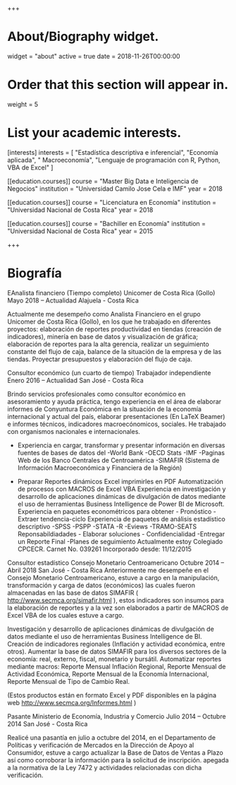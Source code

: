 +++
# About/Biography widget.
widget = "about"
active = true
date = 2018-11-26T00:00:00

# Order that this section will appear in.
weight = 5

# List your academic interests.
[interests]
  interests = [
    "Estadística descriptiva e inferencial",
    "Economía aplicada",
    " Macroeconomía",
	"Lenguaje de programación con R, Python, VBA de Excel"
  ]

[[education.courses]]
  course = "Master Big Data e Inteligencia de Negocios"
  institution = "Universidad Camilo Jose Cela e IMF"
  year = 2018

[[education.courses]]
  course = "Licenciatura en Economía"
  institution = "Universidad Nacional de Costa Rica"
  year = 2018

[[education.courses]]
  course = "Bachiller en Economía"
  institution = "Universidad Nacional de Costa Rica"
  year = 2015
 
+++

# Biografía

<p align="justify">

EAnalista financiero (Tiempo completo)
Unicomer de Costa Rica (Gollo) Mayo 2018 – Actualidad
Alajuela - Costa Rica

Actualmente me desempeño como Analista Financiero en el grupo Unicomer de Costa Rica (Gollo), en los que he trabajado en diferentes proyectos: elaboración de reportes productividad en tiendas (creación de indicadores), minería en base de datos y visualización de gráfica; elaboración de reportes para la alta gerencia, realizar un seguimiento constante del flujo de caja, balance de la situación de la empresa y de las tiendas. Proyectar presupuestos y elaboración del flujo de caja.

Consultor económico (un cuarto de tiempo)
Trabajador independiente Enero 2016 – Actualidad
San José - Costa Rica

Brindo servicios profesionales como consultor económico en asesoramiento y ayuda práctica, tengo experiencia en el área de elaborar informes de Conyuntura Económica en la situación de la economía internacional y actual del país, elaborar presentaciones (En LaTeX Beamer) e informes técnicos, indicadores macroecónomicos, sociales. He trabajado con organismos nacionales e internacionales.
 
- Experiencia en cargar, transformar y presentar información en diversas fuentes de bases de datos del -World Bank -OECD Stats -IMF -Paginas Web de los Banco Centrales de Centroamérica -SIMAFIR (Sistema de Información Macroeconómica y Financiera de la Región) 

- Preparar Reportes dinámicos Excel imprimirles en PDF Automatización de procesos con MACROS de Excel VBA Experiencia en investigación y desarrollo de aplicaciones dinámicas de divulgación de datos mediante el uso de herramientas Business Intelligence de Power BI de Microsoft. Experiencia en paquetes econométricos para obtener - Pronóstico - Extraer tendencia-ciclo Experiencia de paquetes de análisis estadístico descriptivo -SPSS -PSPP -STATA -R -Eviews -TRAMO-SEATS Reponsabildiadades - Elaborar soluciones - Confidencialidad -Entregar un Reporte Final -Planes de seguimiento Actualmente estoy Colegiado CPCECR. Carnet No. 039261 Incorporado desde: 11/12/2015

Consultor estadístico
Consejo Monetario Centroamericano Octubre 2014 – Abril 2018
San José - Costa Rica
Anteriormente me desempeñe en el Consejo Monetario Centroamericano,  estuve a cargo en la manipulación, transformación y carga de datos (económicos) las cuales fueron almacenadas en las base de datos SIMAFIR ( http://www.secmca.org/simafir.html ), estos indicadores son insumos para la elaboración de reportes y a la vez son elaborados a partir  de MACROS de Excel VBA de los cuales estuve a cargo.  

Investigación y desarrollo de aplicaciones dinámicas de divulgación de datos mediante el uso de herramientas Business Intelligence de BI. Creación de indicadores regionales (Inflación y actividad económica, entre otros). Aumentar la base de datos SIMAFIR para los diversos sectores de la economía: real, externo, fiscal, monetario y bursátil. Automatizar reportes mediante macros: Reporte Mensual Inflación Regional, Reporte Mensual de Actividad Económica, Reporte Mensual de la Economía Internacional, Reporte Mensual de Tipo de Cambio Real. 

(Estos productos están en formato Excel y PDF disponibles en la página web http://www.secmca.org/Informes.html  )


Pasante
Ministerio de Economía, Industria y Comercio Julio 2014 – Octubre 2014
San José - Costa Rica

Realicé una pasantía en julio a octubre del 2014, en el Departamento de Políticas y verificación de Mercados en la Dirección de Apoyo al Consumidor, estuve a cargo actualizar la Base de Datos de Ventas a Plazo así como corroborar la información para la solicitud de inscripción. apegada a la normativa de la Ley 7472 y actividades relacionadas con dicha verificación.
</p>